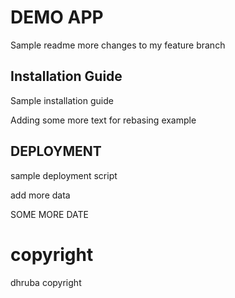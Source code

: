 # DEMO APP

Sample readme 
more changes to my feature branch

## Installation Guide

Sample installation guide

Adding some more text for rebasing example

## DEPLOYMENT

sample deployment script

add more data

SOME MORE DATE

# copyright 

dhruba copyright